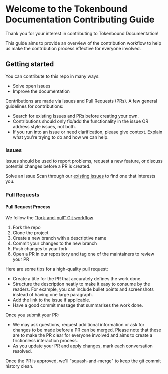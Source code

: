 # Welcome to the Tokenbound Documentation Contributing Guide

Thank you for your interest in contributing to Tokenbound Documentation!

This guide aims to provide an overview of the contribution workflow to help us make the contribution process effective for everyone involved.

## Getting started
You can contribute to this repo in many ways:

- Solve open issues
- Improve the documentation
  
Contributions are made via Issues and Pull Requests (PRs). A few general guidelines for contributions:

- Search for existing Issues and PRs before creating your own.
- Contributions should only fix/add the functionality in the issue OR address style issues, not both.
- If you run into an issue or need clarification, please give context. Explain what you're trying to do and how we can help.

### Issues
Issues should be used to report problems, request a new feature, or discuss potential changes before a PR is created.

Solve an issue
Scan through our [existing issues](https://github.com/horuslabsio/tokenbound-contract-docs/issues) to find one that interests you.


### Pull Requests

#### Pull Request Process

We follow the ["fork-and-pull" Git workflow](https://github.com/susam/gitpr)

1. Fork the repo
2. Clone the project
3. Create a new branch with a descriptive name
4. Commit your changes to the new branch
5. Push changes to your fork
6. Open a PR in our repository and tag one of the maintainers to review your PR

Here are some tips for a high-quality pull request:

- Create a title for the PR that accurately defines the work done.
- Structure the description neatly to make it easy to consume by the readers. For example, you can include bullet points and screenshots instead of having one large paragraph.
- Add the link to the issue if applicable.
- Have a good commit message that summarises the work done.

Once you submit your PR:

- We may ask questions, request additional information or ask for changes to be made before a PR can be merged. Please note that these are to make the PR clear for everyone involved and aims to create a frictionless interaction process.
- As you update your PR and apply changes, mark each conversation resolved.

Once the PR is approved, we'll "squash-and-merge" to keep the git commit history clean.

